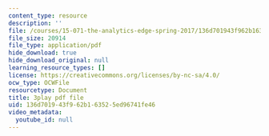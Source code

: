 ```yaml
---
content_type: resource
description: ''
file: /courses/15-071-the-analytics-edge-spring-2017/136d701943f962b163525ed96741fe46_DCcPG4aS5I0.pdf
file_size: 20914
file_type: application/pdf
hide_download: true
hide_download_original: null
learning_resource_types: []
license: https://creativecommons.org/licenses/by-nc-sa/4.0/
ocw_type: OCWFile
resourcetype: Document
title: 3play pdf file
uid: 136d7019-43f9-62b1-6352-5ed96741fe46
video_metadata:
  youtube_id: null
---
```

